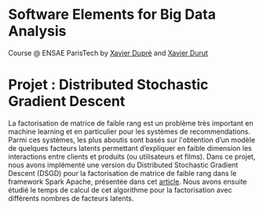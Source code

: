 # Software Elements for Big Data Analysis 
Course @ ENSAE ParisTech by [Xavier Dupré](http://www.xavierdupre.fr/app/ensae_teaching_cs/helpsphinx3/td_3a.html) and [Xavier Durut](https://www.linkedin.com/in/matthieudurut)

# Projet : Distributed Stochastic Gradient Descent

La factorisation de matrice de faible rang est un problème très important en machine learning et en particulier pour les systèmes de recommendations. Parmi ces systèmes, les plus aboutis sont basés sur l'obtention d’un modèle de quelques facteurs latents permettant d’expliquer en faible dimension les interactions entre clients et produits (ou utilisateurs et films). Dans ce projet, nous avons implémenté une version du Distributed Stochastic Gradient Descent (DSGD) pour la factorisation de matrice de faible rang dans le framework Spark Apache, présentée dans cet [article](https://stanford.edu/~rezab/dao/projects_reports/parthasarathy_tea.pdf). Nous avons ensuite étudié le temps de calcul de cet algorithme pour la factorisation avec différents nombres de facteurs latents.
